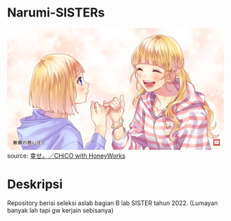 # Narumi-SISTERs
![alt text](intro-pic.png)
source: [幸せ。／CHiCO with HoneyWorks](https://www.youtube.com/watch?v=YWDe5n_EwRw)
# Deskripsi
Repository berisi seleksi aslab bagian B lab SISTER tahun 2022. (Lumayan banyak lah tapi gw kerjain sebisanya)
